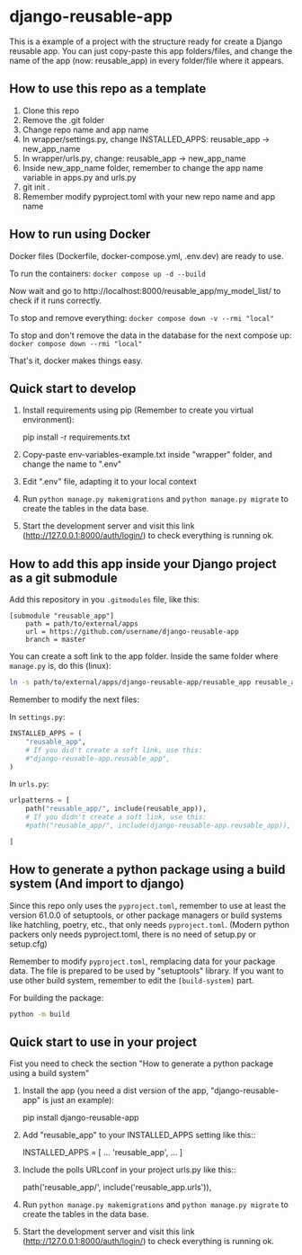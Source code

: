 # django-reusable-app

This is a example of a project with the structure ready for create a Django reusable app. You can just copy-paste this app folders/files, and change the name of the app (now: reusable_app) in every folder/file where it appears.


## How to use this repo as a template

1. Clone this repo
2. Remove the .git folder
3. Change repo name and app name
4. In wrapper/settings.py, change INSTALLED_APPS: reusable_app -> new_app_name
5. In wrapper/urls.py, change: reusable_app -> new_app_name
6. Inside new_app_name folder, remember to change the app name variable in apps.py and urls.py
6. git init .
7. Remember modify pyproject.toml with your new repo name and app name


## How to run using Docker

Docker files (Dockerfile, docker-compose.yml, .env.dev) are ready to use.

To run the containers: `docker compose up -d --build`

Now wait and go to http://localhost:8000/reusable_app/my_model_list/ to check if it runs correctly.

To stop and remove everything: `docker compose down -v --rmi "local"`

To stop and don't remove the data in the database for the next compose up: `docker compose down --rmi "local"`

That's it, docker makes things easy.

## Quick start to develop

1. Install requirements using pip (Remember to create you virtual environment):

    pip install -r requirements.txt

2. Copy-paste env-variables-example.txt inside "wrapper" folder, and change the name to ".env"

3. Edit ".env" file, adapting it to your local context

4. Run  ``python manage.py makemigrations`` and ``python manage.py migrate`` to create the tables in the data base.

5. Start the development server and visit this link (http://127.0.0.1:8000/auth/login/) to check everything is running ok.


## How to add this app inside your Django project as a git submodule

Add this repository in you `.gitmodules` file, like this: 
```git
[submodule "reusable_app"]
	path = path/to/external/apps
	url = https://github.com/username/django-reusable-app
    branch = master
```

You can create a soft link to the app folder.
Inside the same folder where `manage.py` is, do this (linux):
```bash
ln -s path/to/external/apps/django-reusable-app/reusable_app reusable_app
```

Remember to modify the next files: 

In `settings.py`:
```python
INSTALLED_APPS = (
    "reusable_app",
    # If you did't create a soft link, use this:
    #"django-reusable-app.reusable_app",
)
```

In `urls.py`:
```python
urlpatterns = [
    path("reusable_app/", include(reusable_app)),
    # If you didn't create a soft link, use this:
    #path("reusable_app/", include(django-reusable-app.reusable_app)),

]
```


## How to generate a python package using a build system (And import to django)

Since this repo only uses the `pyproject.toml`, remember to use at least the version 61.0.0 of setuptools, or other package managers or build systems like hatchling, poetry, etc., that only needs `pyproject.toml`. (Modern python packers only needs pyproject.toml, there is no need of setup.py or setup.cfg) 

Remember to modify `pyproject.toml`, remplacing data for your package data. The file is prepared to be used by "setuptools" library. If you want to use other build system, remember to edit the `[build-system]` part.

For building the package:
```bash
python -m build
```


## Quick start to use in your project

Fist you need to check the section "How to generate a python package using a build system"

1. Install the app (you need a dist version of the app, "django-reusable-app" is just an example):

    pip install django-reusable-app

2. Add "reusable_app" to your INSTALLED_APPS setting like this::

    INSTALLED_APPS = [
        ...
        'reusable_app',
        ...
    ]

3. Include the polls URLconf in your project urls.py like this::

    path('reusable_app/', include('reusable_app.urls')),

4. Run  ``python manage.py makemigrations`` and ``python manage.py migrate`` to create the tables in the data base.

5. Start the development server and visit this link (http://127.0.0.1:8000/auth/login/) to check everything is running ok.